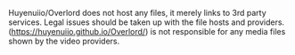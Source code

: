 Huyenuiio/Overlord does not host any files, it merely links to 3rd party services. 
Legal issues should be taken up with the file hosts and providers. (https://huyenuiio.github.io/Overlord/) is not responsible for any media files shown by the video providers.
